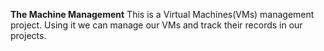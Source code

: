 **The Machine Management**
This is a Virtual Machines(VMs) management project. Using it we can manage our VMs and track their records in our projects.
